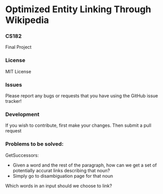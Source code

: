 Optimized Entity Linking Through Wikipedia
========

### CS182
Final Project


### License

MIT License


### Issues

Please report any bugs or requests that you have using the GitHub issue tracker!

### Development

If you wish to contribute, first make your changes. Then submit a pull request

### Problems to be solved:

GetSuccessors:
 - Given a word and the rest of the paragraph, how can we get a set of potentially accurat links describing that noun?
 - Simply go to disambiguation page for that noun

Which words in an input should we choose to link?

